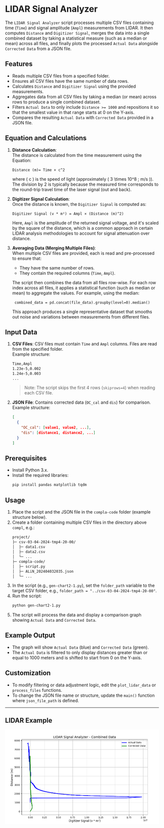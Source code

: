 # LIDAR Signal Analyzer
The `LIDAR Signal Analyzer` script processes multiple CSV files containing time (`Time`) and signal amplitude (`Ampl`) measurements from LIDAR. It then computes `Distance` and `Digitizer Signal`, merges the data into a single combined dataset by taking a statistical measure (such as a median or mean) across all files, and finally plots the processed `Actual Data` alongside `Corrected Data` from a JSON file.

## Features

- Reads multiple CSV files from a specified folder.
- Ensures all CSV files have the same number of data rows.
- Calculates `Distance` and `Digitizer Signal` using the provided measurements.
- Aggregates data from all CSV files by taking a median (or mean) across rows to produce a single combined dataset.
- Filters `Actual Data` to only include `Distance >= 1000` and repositions it so that the smallest value in that range starts at 0 on the Y-axis.
- Compares the resulting `Actual Data` with `Corrected Data` provided in a JSON file.

## Equation and Calculations

1. **Distance Calculation**:  
   The distance is calculated from the time measurement using the Equation:
   ```
   Distance (m)= Time × c^2
   ```
   where \( c \) is the speed of light (approximately \( 3 \times 10^8 \; m/s \)).  
   The division by 2 is typically because the measured time corresponds to the round-trip travel time of the laser signal (out and back).

2. **Digitizer Signal Calculation**:  
   Once the distance is known, the `Digitizer Signal` is computed as:
   ```
   Digitizer Signal (v * m²) = Ampl × (Distance (m)^2)
   ```
   Here, `Ampl` is the amplitude of the returned signal voltage, and it's scaled by the square of the distance, which is a common approach in certain LIDAR analysis methodologies to account for signal attenuation over distance.

3. **Averaging Data (Merging Multiple Files)**:  
   When multiple CSV files are provided, each is read and pre-processed to ensure that:
   - They have the same number of rows.
   - They contain the required columns (`Time`, `Ampl`).
   
   The script then combines the data from all files row-wise. For each row index across all files, it applies a statistical function (such as median or mean) to aggregate the values. For example, using the median:
   ```
    combined_data = pd.concat(file_data).groupby(level=0).median()
   ```
   This approach produces a single representative dataset that smooths out noise and variations between measurements from different files.


## Input Data

1. **CSV Files**: CSV files must contain `Time` and `Ampl` columns. Files are read from the specified folder.  
   Example structure:
   ```
   Time,Ampl
   1.23e-5,0.002
   1.24e-5,0.003
   ...
   ```

   > Note: The script skips the first 4 rows (`skiprows=4`) when reading each CSV file.

2. **JSON File**: Contains corrected data (`OC_cal` and `dis`) for comparison.  
   Example structure:
   ```json
   [
     {
       "OC_cal": [value1, value2, ...],
       "dis": [distance1, distance2, ...]
     }
   ]
   ```

## Prerequisites

- Install Python 3.x.
- Install the required libraries:
  ```bash
  pip install pandas matplotlib tqdm
  ```

## Usage

1. Place the script and the JSON file in the `compla-code` folder (example structure below).
2. Create a folder containing multiple CSV files in the directory above `compl`, e.g.:
   ```
   project/
   ├─ csv-03-04-2024-tmp4-20-00/
   │  ├─ data1.csv
   │  ├─ data2.csv
   │  └─ ...
   ├─ compla-code/
   │  ├─ script.py
   │  ├─ ALiN_202404032035.json
   │  └─ ...
   ```
3. In the script (e.g., `gen-chart2-1.py`), set the `folder_path` variable to the target CSV folder, e.g., `folder_path = "../csv-03-04-2024-tmp4-20-00"`.
4. Run the script:
   ```bash
   python gen-chart2-1.py
   ```
5. The script will process the data and display a comparison graph showing `Actual Data` and `Corrected Data`.

## Example Output

- The graph will show `Actual Data` (blue) and `Corrected Data` (green).
- The `Actual Data` is filtered to only display distances greater than or equal to 1000 meters and is shifted to start from 0 on the Y-axis.

## Customization

- To modify filtering or data adjustment logic, edit the `plot_lidar_data` or `process_files` functions.
- To change the JSON file name or structure, update the `main()` function where `json_file_path` is defined.

---

## LIDAR Example
![LIDAR Plot](png\03-04-2024-tmp4-20-00\compla\0002.png )
